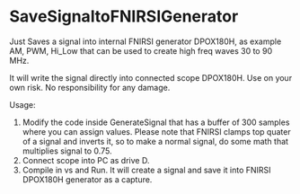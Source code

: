 # SaveSignaltoFNIRSIGenerator
Just Saves a signal into internal FNIRSI generator DPOX180H, as example AM, PWM, Hi_Low that can be used to create high freq waves 30 to 90 MHz.

It will write the signal directly into connected scope DPOX180H. Use on your own risk. No responsibility for any damage.

Usage:
1. Modify the code inside GenerateSignal that has a buffer of 300 samples where you can assign values. Please note that FNIRSI clamps top quater of a signal and inverts it, so to make a normal signal, do some math that multiplies signal to 0.75.
2. Connect scope into PC as drive D.
3. Compile in vs and Run. It will create a signal and save it into FNIRSI DPOX180H generator as a capture.

